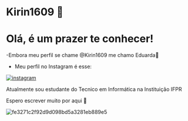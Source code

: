 # Kirin1609 🐳

# Olá, é um prazer te conhecer!
-Embora meu perfil se chame @Kirin1609 me chamo Eduarda🦜
- Meu perfil no Instagram é esse: 
<a href="https://instagram.com/duda_kuakoski_" target="_blank">
 <img align="center" src="https://img.shields.io/badge/-duda_kuakoski_-05122A?style=flat&logo=instagram" alt="instagram"/>
</a>


Atualmente sou estudante do Tecnico em Informática na Instituição IFPR


 Espero escrever muito por aqui 🦕

 ![fe3271c2f92d9d098bd5a3281eb889e5](https://github.com/Kirin1609/Kirin1609/assets/160915302/310c8eae-c43d-41aa-8b9f-310cee9bf1eb)



